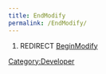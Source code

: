 ```yaml
---
title: EndModify
permalink: /EndModify/
---
```


1.  REDIRECT [BeginModify](/BeginModify "wikilink")

[Category:Developer](/Category:Developer "wikilink")